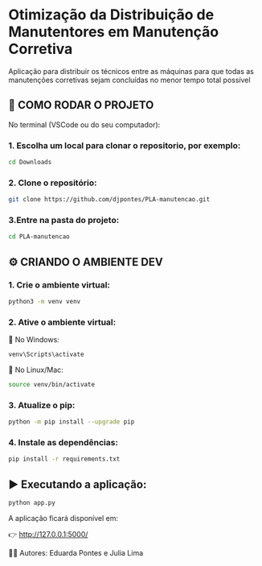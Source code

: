 # Otimização da Distribuição de Manutentores em Manutenção Corretiva
Aplicação para distribuir os técnicos entre as máquinas para que todas as manutenções corretivas sejam concluídas no menor tempo total possível

## 🚀 COMO RODAR O PROJETO
No terminal (VSCode ou do seu computador):

### 1. Escolha um local para clonar o repositorio, por exemplo:
```bash
cd Downloads
```
### 2. Clone o repositório:
```bash
git clone https://github.com/djpontes/PLA-manutencao.git
```
### 3.Entre na pasta do projeto: 
```bash
cd PLA-manutencao
```

## ⚙️ CRIANDO O AMBIENTE DEV

### 1. Crie o ambiente virtual:
```bash
python3 -m venv venv
```
### 2. Ative o ambiente virtual:

🔹 No Windows: 
```bash
venv\Scripts\activate
```

🔹 No Linux/Mac:
```bash
source venv/bin/activate
```

### 3. Atualize o pip:
```bash
python -m pip install --upgrade pip
```

### 4. Instale as dependências:
```bash
pip install -r requirements.txt
```

## ▶️ Executando a aplicação:
```bash
python app.py
```

A aplicação ficará disponível em:

👉 http://127.0.0.1:5000/

👩‍💻 Autores: Eduarda Pontes e Julia Lima
